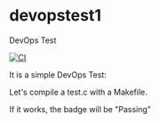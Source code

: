 # devopstest1

DevOps Test

[![CI](https://github.com/stanfrbd/devopstest1/actions/workflows/jobs.yml/badge.svg)](https://github.com/stanfrbd/devopstest1/actions/workflows/jobs.yml)

It is a simple DevOps Test:

Let's compile a test.c with a Makefile.

If it works, the badge will be "Passing"


